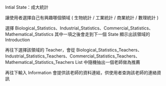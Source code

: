 Intial State：成大統計

讓使用者選擇自己有興趣哪個領域 ( 生物統計 / 工業統計 / 商業統計 / 數理統計 )

選擇 Biological_Statistics、Industrial_Statistics、Commercial_Statistics、Mathematical_Statistics 其中一項之後會走到下一個 State 顯示出該領域的 Introduction

再往下選擇該領域的 Teacher，會從 Biological_Statistics_Teachers、Industrial_Statistics_Teachers、Commercial_Statistics_Teachers、Mathematical_Statistics_Teachers List 中隨機抽出一個老師做為推薦

再往下輸入 Information 會提供該老師的資料連結，供使用者查詢該老師的連絡資訊